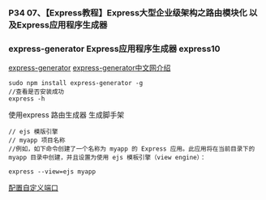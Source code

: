 ### P34 07、【Express教程】Express大型企业级架构之路由模块化 以及Express应用程序生成器
### express-generator Express应用程序生成器   express10

[express-generator](https://www.npmjs.com/package/express-generator)
[express-generator中文网介绍](https://www.expressjs.com.cn/starter/generator.html)
```
sudo npm install express-generator -g
//查看是否安装成功
express -h
```

使用express 路由生成器 生成脚手架
```
// ejs 模版引擎
// myapp 项目名称
//例如，如下命令创建了一个名称为 myapp 的 Express 应用。此应用将在当前目录下的 myapp 目录中创建，并且设置为使用 ejs 模板引擎（view engine）：

express --view=ejs myapp
```

[配置自定义端口](https://blog.csdn.net/qq_44977477/article/details/106781319)
